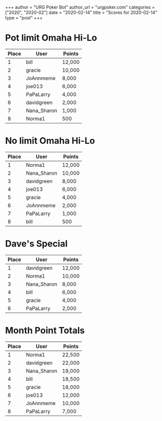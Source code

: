 +++
author = "URG Poker Bot"
author_url = "urgpoker.com"
categories = ["2020", "2020-02"]
date = "2020-02-14"
title = "Scores for 2020-02-14"
type = "post"
+++
# Pot limit Omaha Hi-Lo

| Place | User | Points |
|-------|------|--------|
| 1 | bill | 12,000 |
| 2 | gracie | 10,000 |
| 3 | JoAnnmeme | 8,000 |
| 4 | joe013 | 6,000 |
| 5 | PaPaLarry | 4,000 |
| 6 | davidgreen | 2,000 |
| 7 | Nana_Sharon | 1,000 |
| 8 | Norma1 | 500 |

# No limit Omaha Hi-Lo

| Place | User | Points |
|-------|------|--------|
| 1 | Norma1 | 12,000 |
| 2 | Nana_Sharon | 10,000 |
| 3 | davidgreen | 8,000 |
| 4 | joe013 | 6,000 |
| 5 | gracie | 4,000 |
| 6 | JoAnnmeme | 2,000 |
| 7 | PaPaLarry | 1,000 |
| 8 | bill | 500 |

# Dave's Special

| Place | User | Points |
|-------|------|--------|
| 1 | davidgreen | 12,000 |
| 2 | Norma1 | 10,000 |
| 3 | Nana_Sharon | 8,000 |
| 4 | bill | 6,000 |
| 5 | gracie | 4,000 |
| 6 | PaPaLarry | 2,000 |

# Month Point Totals

| Place | User | Points |
|-------|------|--------|
| 1 | Norma1 | 22,500 |
| 2 | davidgreen | 22,000 |
| 3 | Nana_Sharon | 19,000 |
| 4 | bill | 18,500 |
| 5 | gracie | 18,000 |
| 6 | joe013 | 12,000 |
| 7 | JoAnnmeme | 10,000 |
| 8 | PaPaLarry | 7,000 |
